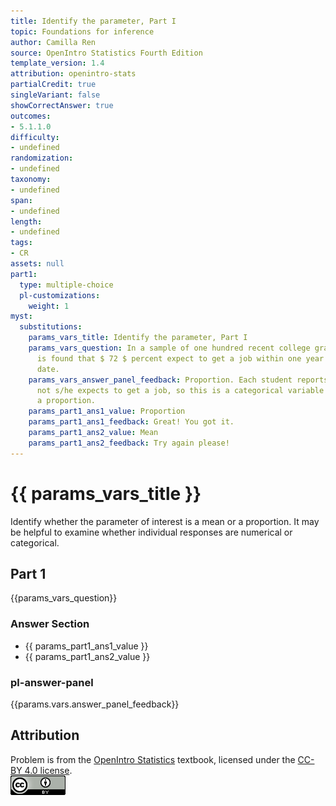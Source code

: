 ```yaml
---
title: Identify the parameter, Part I
topic: Foundations for inference
author: Camilla Ren
source: OpenIntro Statistics Fourth Edition
template_version: 1.4
attribution: openintro-stats
partialCredit: true
singleVariant: false
showCorrectAnswer: true
outcomes:
- 5.1.1.0
difficulty:
- undefined
randomization:
- undefined
taxonomy:
- undefined
span:
- undefined
length:
- undefined
tags:
- CR
assets: null
part1:
  type: multiple-choice
  pl-customizations:
    weight: 1
myst:
  substitutions:
    params_vars_title: Identify the parameter, Part I
    params_vars_question: In a sample of one hundred recent college graduates, it
      is found that $ 72 $ percent expect to get a job within one year of their graduation
      date.
    params_vars_answer_panel_feedback: Proportion. Each student reports whether or
      not s/he expects to get a job, so this is a categorical variable and we use
      a proportion.
    params_part1_ans1_value: Proportion
    params_part1_ans1_feedback: Great! You got it.
    params_part1_ans2_value: Mean
    params_part1_ans2_feedback: Try again please!
---
```

# {{ params_vars_title }}
Identify whether the parameter of interest is a mean or a proportion.
It may be helpful to examine whether individual responses are numerical or categorical.

## Part 1

{{params_vars_question}}

### Answer Section

- {{ params_part1_ans1_value }}
- {{ params_part1_ans2_value }}

### pl-answer-panel

{{params.vars.answer_panel_feedback}}

## Attribution

Problem is from the [OpenIntro Statistics](https://openintro.org/book/os/) textbook, licensed under the [CC-BY 4.0 license](https://creativecommons.org/licenses/by/4.0/).<br>![Image representing the Creative Commons 4.0 BY license.](https://raw.githubusercontent.com/firasm/bits/master/by.png)
